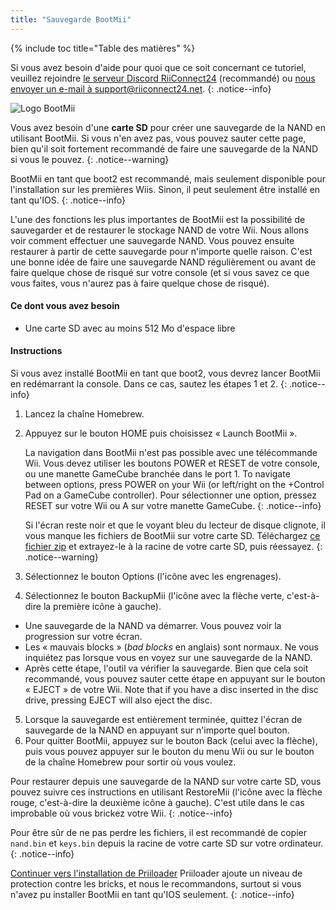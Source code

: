 ```yaml
---
title: "Sauvegarde BootMii"
---
```


{% include toc title="Table des matières" %}

Si vous avez besoin d'aide pour quoi que ce soit concernant ce tutoriel, veuillez rejoindre [le serveur Discord RiiConnect24](https://discord.gg/rc24) (recommandé) ou [nous envoyer un e-mail à support@riiconnect24.net](mailto:support@riiconnect24.net).
{: .notice--info}

![Logo BootMii](/images/bootmii.png)

Vous avez besoin d'une **carte SD** pour créer une sauvegarde de la NAND en utilisant BootMii. Si vous n'en avez pas, vous pouvez sauter cette page, bien qu'il soit fortement recommandé de faire une sauvegarde de la NAND si vous le pouvez.
{: .notice--warning}

BootMii en tant que boot2 est recommandé, mais seulement disponible pour l'installation sur les premières Wiis. Sinon, il peut seulement être installé en tant qu'IOS.
{: .notice--info}

L'une des fonctions les plus importantes de BootMii est la possibilité de sauvegarder et de restaurer le stockage NAND de votre Wii. Nous allons voir comment effectuer une sauvegarde NAND. Vous pouvez ensuite restaurer à partir de cette sauvegarde pour n'importe quelle raison. C'est une bonne idée de faire une sauvegarde NAND régulièrement ou avant de faire quelque chose de risqué sur votre console (et si vous savez ce que vous faites, vous n'aurez pas à faire quelque chose de risqué).

#### Ce dont vous avez besoin
* Une carte SD avec au moins 512 Mo d'espace libre

#### Instructions
Si vous avez installé BootMii en tant que boot2, vous devrez lancer BootMii en redémarrant la console. Dans ce cas, sautez les étapes 1 et 2.
{: .notice--info}
1. Lancez la chaîne Homebrew.
2. Appuyez sur le bouton HOME puis choisissez « Launch BootMii ».

    La navigation dans BootMii n'est pas possible avec une télécommande Wii. Vous devez utiliser les boutons POWER et RESET de votre console, ou une manette GameCube branchée dans le port 1. To navigate between options, press POWER on your Wii (or left/right on the +Control Pad on a GameCube controller). Pour sélectionner une option, pressez RESET sur votre Wii ou A sur votre manette GameCube.
    {: .notice--info}


    Si l'écran reste noir et que le voyant bleu du lecteur de disque clignote, il vous manque les fichiers de BootMii sur votre carte SD. Téléchargez [ce fichier zip](https://static.hackmii.com/bootmii_sd_files.zip) et extrayez-le à la racine de votre carte SD, puis réessayez.
    {: .notice--warning}

3. Sélectionnez le bouton Options (l'icône avec les engrenages).
4. Sélectionnez le bouton BackupMii (l'icône avec la flèche verte, c'est-à-dire la première icône à gauche).
- Une sauvegarde de la NAND va démarrer. Vous pouvez voir la progression sur votre écran.
- Les « mauvais blocks » (*bad blocks* en anglais) sont normaux. Ne vous inquiétez pas lorsque vous en voyez sur une sauvegarde de la NAND.
- Après cette étape, l'outil va vérifier la sauvegarde. Bien que cela soit recommandé, vous pouvez sauter cette étape en appuyant sur le bouton « EJECT » de votre Wii. Note that if you have a disc inserted in the disc drive, pressing EJECT will also eject the disc.
5. Lorsque la sauvegarde est entièrement terminée, quittez l'écran de sauvegarde de la NAND en appuyant sur n'importe quel bouton.
6. Pour quitter BootMii, appuyez sur le bouton Back (celui avec la flèche), puis vous pouvez appuyer sur le bouton du menu Wii ou sur le bouton de la chaîne Homebrew pour sortir où vous voulez.

Pour restaurer depuis une sauvegarde de la NAND sur votre carte SD, vous pouvez suivre ces instructions en utilisant RestoreMii (l'icône avec la flèche rouge, c'est-à-dire la deuxième icône à gauche). C'est utile dans le cas improbable où vous brickez votre Wii.
{: .notice--info}

Pour être sûr de ne pas perdre les fichiers, il est recommandé de copier `nand.bin` et `keys.bin` depuis la racine de votre carte SD sur votre ordinateur.
{: .notice--info}

[Continuer vers l'installation de Priiloader](priiloader) Priiloader ajoute un niveau de protection contre les bricks, et nous le recommandons, surtout si vous n'avez pu installer BootMii en tant qu'IOS seulement.
{: .notice--info}

